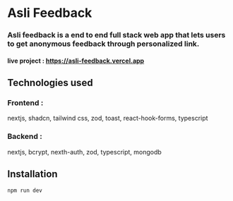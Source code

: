 # Asli Feedback

### Asli feedback is a end to end full stack web app that lets users to get anonymous feedback through personalized link.

#### live project : https://asli-feedback.vercel.app

## Technologies used
### Frontend :
nextjs,
shadcn,
tailwind css,
zod,
toast,
react-hook-forms,
typescript

### Backend :
nextjs, 
bcrypt,
nexth-auth,
zod,
typescript,
mongodb


## Installation

```bash
npm run dev
```

